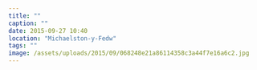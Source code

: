 ```yaml
---
title: ""
caption: ""
date: 2015-09-27 10:40
location: "Michaelston-y-Fedw"
tags: ""
image: /assets/uploads/2015/09/068248e21a86114358c3a44f7e16a6c2.jpg
---
```

